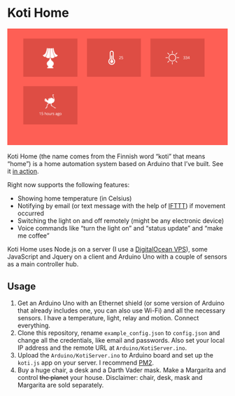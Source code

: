 Koti Home
========

![koti home control panel](screenshot.png)

Koti Home (the name comes from the Finnish word “koti” that means “home”) is a home automation system based on Arduino that I’ve built. See it [in action](http://youtu.be/p0GO6ct6n94).

Right now supports the following features:

* Showing home temperature (in Celsius)
* Notifying by email (or text message with the help of [IFTTT](https://ifttt.com)) if movement occurred
* Switching the light on and off remotely (might be any electronic device)
* Voice commands like “turn the light on” and “status update” and “make me coffee”

Koti Home uses Node.js on a server (I use a [DigitalOcean VPS](https://www.digitalocean.com/?refcode=054bb617bf5e)), some JavaScript and Jquery on a client and Arduino Uno with a couple of sensors as a main controller hub.  

## Usage

1. Get an Arduino Uno with an Ethernet shield (or some version of Arduino that already includes one, you can also use Wi-Fi) and all the necessary sensors. I have a temperature, light, relay and motion. Connect everything.
2. Clone this repository, rename ```example_config.json``` to ```config.json``` and change all the credentials, like email and passwords. Also set your local IP address and the remote URL at ```Arduino/KotiServer.ino```.
3. Upload the ```Arduino/KotiServer.ino``` to Arduino board and set up the ```koti.js``` app on your server. I recommend [PM2](https://github.com/Unitech/pm2).
4. Buy a huge chair, a desk and a Darth Vader mask. Make a Margarita and control ~~the planet~~ your house.
Disclaimer: chair, desk, mask and Margarita are sold separately.